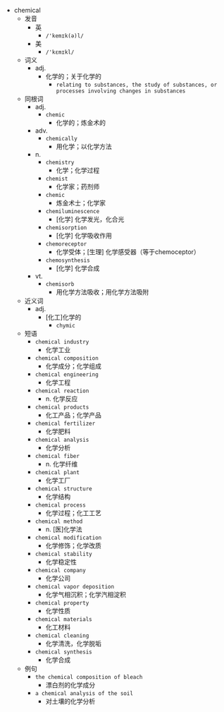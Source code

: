 - chemical
  - 发音
    - 英
      - `/'kemɪk(ə)l/`
    - 美
      - `/'kɛmɪkl/`
  - 词义
    - adj.
      - 化学的；关于化学的
        - `relating to substances, the study of substances, or processes involving changes in substances`
  - 同根词
    - adj.
      - `chemic`
        - 化学的；炼金术的
    - adv.
      - `chemically`
        - 用化学；以化学方法
    - n.
      - `chemistry`
        - 化学；化学过程
      - `chemist`
        - 化学家；药剂师
      - `chemic`
        - 炼金术士；化学家
      - `chemiluminescence`
        - [化学] 化学发光，化合光
      - `chemisorption`
        - [化学] 化学吸收作用
      - `chemoreceptor`
        - 化学受体；[生理] 化学感受器（等于chemoceptor）
      - `chemosynthesis`
        - [化学] 化学合成
    - vt.
      - `chemisorb`
        - 用化学方法吸收；用化学方法吸附
  - 近义词
    - adj.
      - [化工]化学的
        - `chymic`
  - 短语
    - `chemical industry`
      - 化学工业 
    - `chemical composition`
      - 化学成分；化学组成 
    - `chemical engineering`
      - 化学工程 
    - `chemical reaction`
      - n. 化学反应 
    - `chemical products`
      - 化工产品；化学产品 
    - `chemical fertilizer`
      - 化学肥料 
    - `chemical analysis`
      - 化学分析 
    - `chemical fiber`
      - n. 化学纤维 
    - `chemical plant`
      - 化学工厂 
    - `chemical structure`
      - 化学结构 
    - `chemical process`
      - 化学过程；化工工艺 
    - `chemical method`
      - n. [医]化学法 
    - `chemical modification`
      - 化学修饰；化学改质 
    - `chemical stability`
      - 化学稳定性 
    - `chemical company`
      - 化学公司 
    - `chemical vapor deposition`
      - 化学气相沉积；化学汽相淀积 
    - `chemical property`
      - 化学性质 
    - `chemical materials`
      - 化工材料 
    - `chemical cleaning`
      - 化学清洗，化学脱垢 
    - `chemical synthesis`
      - 化学合成 
  - 例句
    - `the chemical composition of bleach`
      - 漂白剂的化学成分
    - `a chemical analysis of the soil`
      - 对土壤的化学分析

